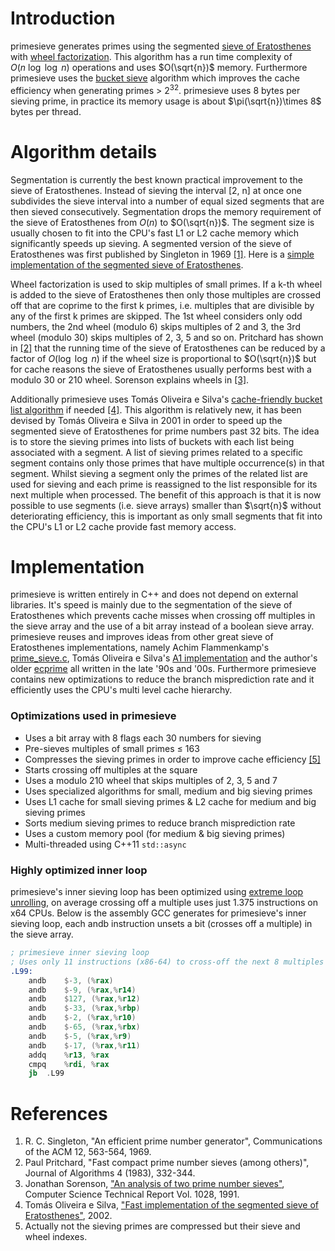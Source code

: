 # Introduction

primesieve generates primes using the segmented
[sieve of Eratosthenes](https://en.wikipedia.org/wiki/Sieve_of_Eratosthenes) with
[wheel factorization](https://en.wikipedia.org/wiki/Wheel_factorization).
This algorithm has a run time complexity of $O(n\ \log\ \log\ n)$ operations and uses
$O(\sqrt{n})$ memory. Furthermore primesieve uses the
[bucket sieve](http://sweet.ua.pt/tos/software/prime_sieve.html)
algorithm which improves the cache efficiency when generating primes > 2<sup>32</sup>.
primesieve uses 8 bytes per sieving prime, in practice its memory usage is about
$\pi(\sqrt{n})\times 8$ bytes per thread.

# Algorithm details

Segmentation is currently the best known practical improvement to
the sieve of Eratosthenes. Instead of sieving the interval
[2, n] at once one subdivides the sieve interval into a
number of equal sized segments that are then sieved consecutively.
Segmentation drops the memory requirement of the sieve of Eratosthenes from
$O(n)$ to $O(\sqrt{n})$. The segment size is usually chosen to fit into the
CPU's fast L1 or L2 cache memory which significantly speeds up sieving. A
segmented version of the sieve of Eratosthenes was first published by
Singleton in 1969 [[1]](#references). Here is a
[simple implementation of the segmented sieve of Eratosthenes](https://github.com/kimwalisch/primesieve/wiki/Segmented-sieve-of-Eratosthenes).

Wheel factorization is used to skip multiples of small primes. If a
k-th wheel is added to the sieve of Eratosthenes then only those
multiples are crossed off that are coprime to the first k
primes, i.e. multiples that are divisible by any of the first k
primes are skipped. The 1st wheel considers only odd numbers, the 2nd
wheel (modulo 6) skips multiples of 2 and 3, the 3rd wheel (modulo 30)
skips multiples of 2, 3, 5 and so on. Pritchard has shown in
[[2]](#references) that the running time of the sieve of
Eratosthenes can be reduced by a factor of $O(\log\ \log\ n)$
if the wheel size is proportional to $O(\sqrt{n})$
but for cache reasons the sieve of Eratosthenes usually performs best
with a modulo 30 or 210 wheel. Sorenson explains wheels in
[[3]](#references).

Additionally primesieve uses Tomás Oliveira e Silva's
[cache-friendly bucket list algorithm](http://www.ieeta.pt/~tos/software/prime_sieve.html)
if needed [[4]](#references). This algorithm is relatively
new, it has been devised by Tomás Oliveira e Silva in 2001 in order to
speed up the segmented sieve of Eratosthenes for prime numbers past 32
bits. The idea is to store the sieving primes into lists of buckets
with each list being associated with a segment. A list of sieving
primes related to a specific segment contains only those primes that
have multiple occurrence(s) in that segment. Whilst sieving a segment
only the primes of the related list are used for sieving and each
prime is reassigned to the list responsible for its next multiple when
processed. The benefit of this approach is that it is now possible to
use segments (i.e. sieve arrays) smaller than $\sqrt{n}$
without deteriorating efficiency, this is important as only small
segments that fit into the CPU's L1 or L2 cache provide fast memory
access.

# Implementation

primesieve is written entirely in C++ and does not depend on
external libraries. It's speed is mainly due to the segmentation of
the sieve of Eratosthenes which prevents cache misses when crossing
off multiples in the sieve array and the use of a bit array instead of
a boolean sieve array. primesieve reuses and improves ideas from other
great sieve of Eratosthenes implementations, namely Achim
Flammenkamp's [prime_sieve.c](https://wwwhomes.uni-bielefeld.de/achim/prime_sieve.html),
Tomás Oliveira e Silva's [A1 implementation](http://sweet.ua.pt/tos/software/prime_sieve.html#s)
and the author's older [ecprime](http://primzahlen.de/referenten/Kim_Walisch/index2.htm)
all written in the late '90s and '00s. Furthermore primesieve contains
new optimizations to reduce the branch misprediction rate and it
efficiently uses the CPU's multi level cache hierarchy.

### Optimizations used in primesieve

 * Uses a bit array with 8 flags each 30 numbers for sieving
 * Pre-sieves multiples of small primes ≤ 163
 * Compresses the sieving primes in order to improve cache efficiency [[5]](#references)
 * Starts crossing off multiples at the square
 * Uses a modulo 210 wheel that skips multiples of 2, 3, 5 and 7
 * Uses specialized algorithms for small, medium and big sieving primes
 * Uses L1 cache for small sieving primes & L2 cache for medium and big sieving primes
 * Sorts medium sieving primes to reduce branch misprediction rate
 * Uses a custom memory pool (for medium & big sieving primes)
 * Multi-threaded using C++11 ```std::async```

### Highly optimized inner loop

primesieve's inner sieving loop has been optimized using
[extreme loop unrolling](https://github.com/kimwalisch/primesieve/blob/master/src/EratSmall.cpp#L112),
on average crossing off a multiple uses just 1.375 instructions on
x64 CPUs. Below is the assembly GCC generates for primesieve's inner
sieving loop, each andb instruction unsets a bit (crosses off a
multiple) in the sieve array.

```asm
; primesieve inner sieving loop
; Uses only 11 instructions (x86-64) to cross-off the next 8 multiples
.L99:
    andb    $-3, (%rax)
    andb    $-9, (%rax,%r14)
    andb    $127, (%rax,%r12)
    andb    $-33, (%rax,%rbp)
    andb    $-2, (%rax,%r10)
    andb    $-65, (%rax,%rbx)
    andb    $-5, (%rax,%r9)
    andb    $-17, (%rax,%r11)
    addq    %r13, %rax
    cmpq    %rdi, %rax
    jb  .L99
```

# References

1. R. C. Singleton, "An efficient prime number generator", Communications of the ACM 12, 563-564, 1969.
2. Paul Pritchard, "Fast compact prime number sieves (among others)", Journal of Algorithms 4 (1983), 332-344.
3. Jonathan Sorenson, ["An analysis of two prime number sieves"](ftp://ftp.cs.wisc.edu/pub/techreports/1991/TR1028.pdf), Computer Science Technical Report Vol. 1028, 1991.
4. Tomás Oliveira e Silva, ["Fast implementation of the segmented sieve of Eratosthenes"](http://www.ieeta.pt/~tos/software/prime_sieve.html), 2002.
5. Actually not the sieving primes are compressed but their sieve and wheel indexes.
